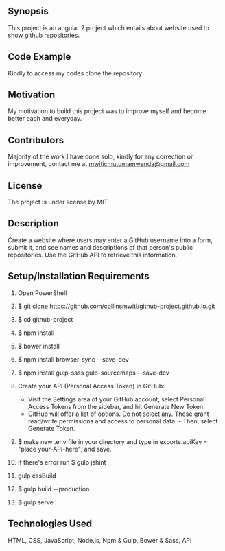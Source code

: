 ## Synopsis
This project is an angular 2 project which entails about website used to show github repositories.

## Code Example
Kindly to access my codes clone the repository.

## Motivation
My motivation to build this project was to improve myself and become better each and everyday.

## Contributors
Majority of the work I have done solo, kindly for any correction or improvement, contact me at mwiticmutumamwenda@gmail.com

## License
The project is under license by MIT

## Description

Create a website where users may enter a GitHub username into a form, submit it, and see names and descriptions of that person's public repositories. Use the GitHub API to retrieve this information.

## Setup/Installation Requirements
1.  Open PowerShell
2.  $ git clone https://github.com/collinsmwiti/github-project.github.io.git
3.  $ cd github-project
4.  $ npm install
5.  $ bower install
6.  $ npm install browser-sync --save-dev
7.  $ npm install gulp-sass gulp-sourcemaps --save-dev
8.  Create your API (Personal Access Token) in GitHub:
    - Visit the Settings area of your GitHub account, select Personal Access Tokens from the sidebar, and hit Generate New Token.
    - GitHub will offer a list of options. Do not select any. These grant read/write permissions and access to personal data. - Then, select Generate Token.
9.  $ make new .env file in your directory and type in exports.apiKey = "place your-API-here"; and save.

10. if there's error run $ gulp jshint
11. gulp cssBuild
12. $ gulp build --production
13. $ gulp serve

## Technologies Used

HTML, CSS, JavaScript, Node.js, Npm & Gulp, Bower & Sass, API
